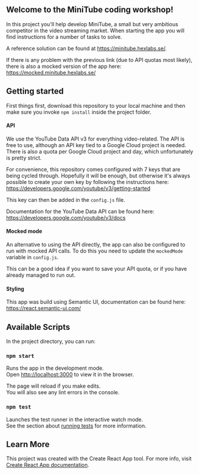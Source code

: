 ## Welcome to the MiniTube coding workshop!

In this project you'll help develop MiniTube, a small but very ambitious competitor in the video streaming market. When starting the app you will find instructions for a number of tasks to solve.

A reference solution can be found at https://minitube.hexlabs.se/.

If there is any problem with the previous link (due to API quotas most likely), there is also a mocked version of the app here: https://mocked.minitube.hexlabs.se/

## Getting started

First things first, download this repository to your local machine and then make sure you invoke `npm install` inside the project folder.

#### API

We use the YouTube Data API v3 for everything video-related. The API is free to use, although an API key tied to a Google Cloud project is needed. There is also a quota per Google Cloud project and day, which unfortunately is pretty strict.

For convenience, this repository comes configured with 7 keys that are being cycled through. Hopefully it will be enough, but otherwise it's always possible to create your own key by following the instructions here:
https://developers.google.com/youtube/v3/getting-started

This key can then be added in the `config.js` file.

Documentation for the YouTube Data API can be found here: https://developers.google.com/youtube/v3/docs

#### Mocked mode

An alternative to using the API directly, the app can also be configured to run with mocked API calls. To do this you need to update the `mockedMode` variable in `config.js`.

This can be a good idea if you want to save your API quota, or if you have already managed to run out.

#### Styling

This app was build using Semantic UI, documentation can be found here: https://react.semantic-ui.com/


## Available Scripts

In the project directory, you can run:

### `npm start`

Runs the app in the development mode.<br>
Open [http://localhost:3000](http://localhost:3000) to view it in the browser.

The page will reload if you make edits.<br>
You will also see any lint errors in the console.

### `npm test`

Launches the test runner in the interactive watch mode.<br>
See the section about [running tests](https://facebook.github.io/create-react-app/docs/running-tests) for more information.

## Learn More

This project was created with the Create React App tool. For more info, visit [Create React App documentation](https://facebook.github.io/create-react-app/docs/getting-started).
